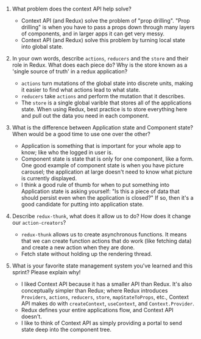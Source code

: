 1. What problem does the context API help solve?

   - Context API (and Redux) solve the problem of "prop drilling". "Prop
     drilling" is when you have to pass a props down through many layers of
     components, and in larger apps it can get very messy.
   - Context API (and Redux) solve this problem by turning local state into
     global state.

1. In your own words, describe `actions`, `reducers` and the `store` and their
   role in Redux. What does each piece do? Why is the store known as a 'single
   source of truth' in a redux application?

   - `actions` turn mutations of the global state into discrete units, making it
     easier to find what actions lead to what state.
   - `reducers` take `actions` and perform the mutation that it describes.
   - The `store` is a single global varible that stores all of the applications
     state. When using Redux, best practice is to store everything here and pull
     out the data you need in each component.

1. What is the difference between Application state and Component state? When
   would be a good time to use one over the other?

   - Application is something that is important for your whole app to know; like
     who the logged in user is.
   - Component state is state that is only for one component, like a form. One
     good example of component state is when you have picture carousel; the
     application at large doesn't need to know what picture is currently
     displayed.
   - I think a good rule of thumb for when to put something into Application
     state is asking yourself: "Is this a piece of data that should persist even
     when the application is closed?" If so, then it's a good candidate for
     putting into application state.

1. Describe `redux-thunk`, what does it allow us to do? How does it change our
   `action-creators`?

   - `redux-thunk` allows us to create asynchronous functions. It means that we
     can create function actions that do work (like fetching data) and create a
     new action when they are done.
   - Fetch state without holding up the rendering thread.

1. What is your favorite state management system you've learned and this sprint?
   Please explain why!

   - I liked Context API because it has a smaller API than Redux. It's also
     conceptually simpler than Redux; where Redux introduces `Providers`,
     `actions`, `reducers`, `store`, `mapStateToProps`, etc., Context API makes
     do with `createContext`, `useContext`, and `Context.Provider`.
   - Redux defines your entire applications flow, and Context API doesn't.
   - I like to think of Context API as simply providing a portal to send state
     deep into the component tree.
